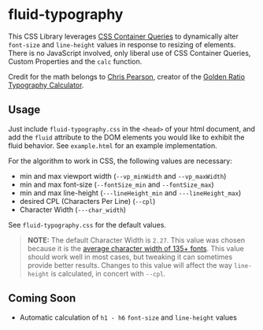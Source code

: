 # fluid-typography

This CSS Library leverages [CSS Container Queries](https://developer.mozilla.org/en-US/docs/Web/CSS/CSS_container_queries) to dynamically alter `font-size` and `line-height` values in response to resizing of elements. There is no JavaScript involved, only liberal use of CSS Container Queries, Custom Properties and the `calc` function.

Credit for the math belongs to [Chris Pearson](https://pearsonified.com/about/), creator of the [Golden Ratio Typography Calculator](https://grtcalculator.com/).

## Usage

Just include `fluid-typography.css` in the `<head>` of your html document, and add the `fluid` attribute to the DOM elements you would like to exhibit the fluid behavior. See `example.html` for an example implementation.

For the algorithm to work in CSS, the following values are necessary:

- min and max viewport width (`--vp_minWidth` and `--vp_maxWidth`)
- min and max font-size (`--fontSize_min` and `--fontSize_max`)
- min and max line-height (`---lineHeight_min` and `---lineHeight_max`)
- desired CPL (Characters Per Line) (`--cpl`)
- Character Width (`---char_width`)

See `fluid-typography.css` for the default values.

> **NOTE:** The default Character Width is `2.27`. This value was chosen because it is the [average character width of 135+ fonts](https://grtcalculator.com/math/#section-width-factor). This value should work well in most cases, but tweaking it can sometimes provide better results. Changes to this value will affect the way `line-height` is calculated, in concert with `--cpl`.

## Coming Soon

- Automatic calculation of `h1 - h6` `font-size` and `line-height` values
